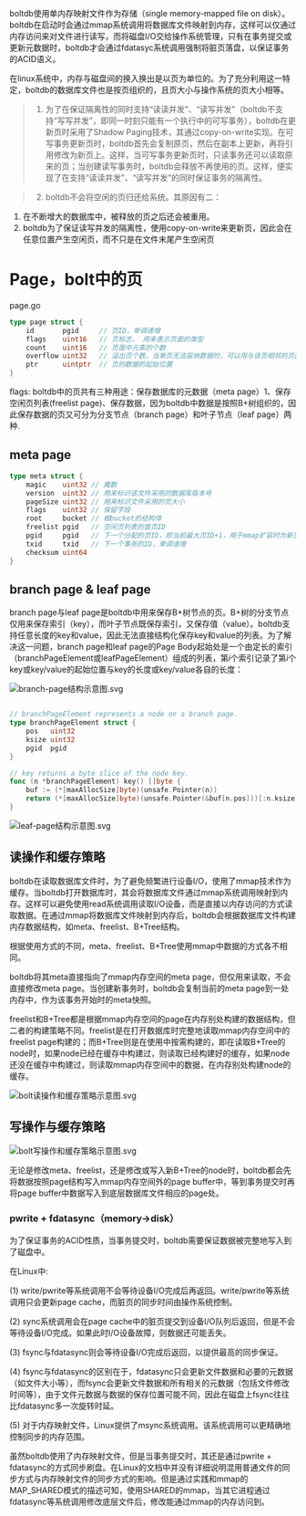 boltdb使用单内存映射文件作为存储（single memory-mapped file on disk）。boltdb在启动时会通过mmap系统调用将数据库文件映射到内存，这样可以仅通过内存访问来对文件进行读写，而将磁盘I/O交给操作系统管理，只有在事务提交或更新元数据时，boltdb才会通过fdatasyc系统调用强制将脏页落盘，以保证事务的ACID语义。

在linux系统中，内存与磁盘间的换入换出是以页为单位的。为了充分利用这一特定，boltdb的数据库文件也是按页组织的，且页大小与操作系统的页大小相等。

> 1. 为了在保证隔离性的同时支持“读读并发”、“读写并发”（boltdb不支持“写写并发”，即同一时刻只能有一个执行中的可写事务），boltdb在更新页时采用了Shadow Paging技术，其通过copy-on-write实现。在可写事务更新页时，boltdb首先会复制原页，然后在副本上更新，再将引用修改为新页上。这样，当可写事务更新页时，只读事务还可以读取原来的页；当创建读写事务时，boltdb会释放不再使用的页。这样，便实现了在支持“读读并发”、“读写并发”的同时保证事务的隔离性。

> 2. boltdb不会将空闲的页归还给系统。其原因有二：

1) 在不断增大的数据库中，被释放的页之后还会被重用。
2) boltdb为了保证读写并发的隔离性，使用copy-on-write来更新页，因此会在任意位置产生空闲页，而不只是在文件末尾产生空闲页

# Page，bolt中的页

page.go
```go
type page struct {
	id       pgid     // 页ID，单调递增
	flags    uint16   // 页标志， 用来表示页面的类型
	count    uint16   // 页面中元素的个数
	overflow uint32   // 溢出页个数，当单页无法容纳数据时，可以用与该页相邻的页面保存溢出的数据
	ptr      uintptr  // 页的数据的起始位置
}
```

flags: boltdb中的页共有三种用途：保存数据库的元数据（meta page）1、保存空闲页列表(freelist page)、保存数据，因为boltdb中数据是按照B+树组织的，因此保存数据的页又可分为分支节点（branch page）和叶子节点（leaf page）两种.

## meta page

```go
type meta struct {
	magic    uint32 // 魔数
	version  uint32 // 用来标识该文件采用的数据库版本号
	pageSize uint32 // 用来标识文件采用的页大小
	flags    uint32 // 保留字段
	root     bucket // 根bucket的结构体
	freelist pgid   // 空闲页列表的首页ID
	pgid     pgid   // 下一个分配的页ID，即当前最大页ID+1，用于mmap扩容时为新页编号
	txid     txid   // 下一个事务的ID，单调递增
	checksum uint64
}
```

## branch page & leaf page

branch page与leaf page是boltdb中用来保存B+树节点的页。B+树的分支节点仅用来保存索引（key），而叶子节点既保存索引，又保存值（value）。boltdb支持任意长度的key和value，因此无法直接结构化保存key和value的列表。为了解决这一问题，branch page和leaf page的Page Body起始处是一个由定长的索引（branchPageElement或leafPageElement）组成的列表，第$i$个索引记录了第$i$个key或key/value的起始位置与key的长度或key/value各自的长度：

![branch-page结构示意图.svg](./branch-page结构示意图.svg)

```go

// branchPageElement represents a node on a branch page.
type branchPageElement struct {
	pos   uint32
	ksize uint32
	pgid  pgid
}

// key returns a byte slice of the node key.
func (n *branchPageElement) key() []byte {
	buf := (*[maxAllocSize]byte)(unsafe.Pointer(n))
	return (*[maxAllocSize]byte)(unsafe.Pointer(&buf[n.pos]))[:n.ksize]
}
```

![leaf-page结构示意图.svg](./leaf-page结构示意图.svg)

## 读操作和缓存策略

boltdb在读取数据库文件时，为了避免频繁进行设备I/O，使用了mmap技术作为缓存。当boltdb打开数据库时，其会将数据库文件通过mmap系统调用映射到内存。这样可以避免使用read系统调用读取I/O设备，而是直接以内存访问的方式读取数据。在通过mmap将数据库文件映射到内存后，boltdb会根据数据库文件构建内存数据结构，如meta、freelist、B+Tree结构。

根据使用方式的不同，meta、freelist、B+Tree使用mmap中数据的方式各不相同。

boltdb将其meta直接指向了mmap内存空间的meta page，但仅用来读取，不会直接修改meta page。当创建新事务时，boltdb会复制当前的meta page到一处内存中，作为该事务开始时的meta快照。

freelist和B+Tree都是根据mmap内存空间的page在内存别处构建的数据结构，但二者的构建策略不同。freelist是在打开数据库时完整地读取mmap内存空间中的freelist page构建的；而B+Tree则是在使用中按需构建的，即在读取B+Tree的node时，如果node已经在缓存中构建过，则读取已经构建好的缓存，如果node还没在缓存中构建过，则读取mmap内存空间中的数据，在内存别处构建node的缓存。

![bolt读操作和缓存策略示意图.svg](./bolt读操作和缓存策略示意图.svg)


## 写操作与缓存策略

![bolt写操作和缓存策略示意图.svg](./bolt写操作和缓存策略示意图.svg)

无论是修改meta、freelist，还是修改或写入新B+Tree的node时，boltdb都会先将数据按照page结构写入mmap内存空间外的page buffer中，等到事务提交时再将page buffer中数据写入到底层数据库文件相应的page处。


### pwrite + fdatasync（memory->disk）

为了保证事务的ACID性质，当事务提交时，boltdb需要保证数据被完整地写入到了磁盘中。

在Linux中:

(1) write/pwrite等系统调用不会等待设备I/O完成后再返回。write/pwrite等系统调用只会更新page cache，而脏页的同步时间由操作系统控制。

(2) sync系统调用会在page cache中的脏页提交到设备I/O队列后返回，但是不会等待设备I/O完成。如果此时I/O设备故障，则数据还可能丢失。

(3) fsync与fdatasync则会等待设备I/O完成后返回，以提供最高的同步保证。

(4) fsync与fdatasync的区别在于，fdatasync只会更新文件数据和必要的元数据（如文件大小等），而fsync会更新文件数据和所有相关的元数据（包括文件修改时间等），由于文件元数据与数据的保存位置可能不同，因此在磁盘上fsync往往比fdatasync多一次旋转时延。

(5) 对于内存映射文件，Linux提供了msync系统调用。该系统调用可以更精确地控制同步的内存范围。

虽然boltdb使用了内存映射文件，但是当事务提交时，其还是通过pwrite + fdatasync的方式同步刷盘。在Linux的文档中并没有详细说明混用普通文件的同步方式与内存映射文件的同步方式的影响。但是通过实践和mmap的MAP_SHARED模式的描述可知，使用SHARED的mmap，当其它进程通过fdatasync等系统调用修改底层文件后，修改能通过mmap的内存访问到。









